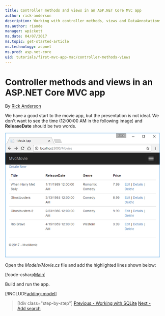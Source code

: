 ```yaml
---
title: Controller methods and views in an ASP.NET Core MVC app
author: rick-anderson
description: Working with controller methods, views and DataAnnotations
ms.author: riande
manager: wpickett
ms.date: 04/07/2017
ms.topic: get-started-article
ms.technology: aspnet
ms.prod: asp.net-core
uid: tutorials/first-mvc-app-mac/controller-methods-views
---
```


# Controller methods and views in an ASP.NET Core MVC app

By [Rick Anderson](https://twitter.com/RickAndMSFT)

We have a good start to the movie app, but the presentation is not ideal. We don't want to see the time (12:00:00 AM in the following image) and **ReleaseDate** should be two words.

![Index view: Release Date is one word (no space) and every movie release date shows a time of 12 AM](../../tutorials/first-mvc-app/working-with-sql/_static/m55.png)

Open the *Models/Movie.cs* file and add the highlighted lines shown below:

[!code-csharp[Main](../../tutorials/first-mvc-app/start-mvc/sample/MvcMovie/Models/MovieDate.cs?name=snippet_1&highlight=2,11-12)]

Build and run the app.

<!-- include start
![MVC Movie application open browser showing movie data](../../tutorials/first-mvc-app/working-with-sql/_static/m55.png)

 -->

[!INCLUDE[adding-model](../../includes/mvc-intro/controller-methods-views.md)]

>[!div class="step-by-step"]
[Previous - Working with SQLite](working-with-sql.md)
[Next - Add search](search.md)
